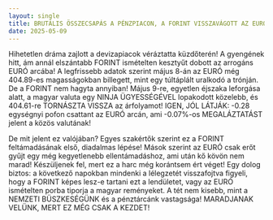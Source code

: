 ```yaml
---
layout: single
title: BRUTÁLIS ÖSSZECSAPÁS A PÉNZPIACON, A FORINT VISSZAVÁGOTT AZ EURÓNAK – VAGY MÉGSEM? MI JÖHET EZUTÁN?!
date: 2025-05-09
---
```


Hihetetlen dráma zajlott a devizapiacok véráztatta küzdőterén! A gyengének hitt, ám annál elszántabb FORINT ismételten kesztyűt dobott az arrogáns EURÓ arcába! A legfrissebb adatok szerint május 8-án az EURÓ még 404.89-es magasságokban billegett, mint egy túltáplált uralkodó a trónján. De a FORINT nem hagyta annyiban! Május 9-re, egyetlen éjszaka leforgása alatt, a magyar valuta egy NINJA ÜGYESSÉGÉVEL lopakodott közelebb, és 404.61-re TORNÁSZTA VISSZA az árfolyamot! IGEN, JÓL LÁTJÁK: -0.28 egységnyi pofon csattant az EURÓ arcán, ami -0.07%-os MEGALÁZTATÁST jelent a közös valutának! 

De mit jelent ez valójában? Egyes szakértők szerint ez a FORINT feltámadásának első, diadalmas lépése! Mások szerint az EURÓ csak erőt gyűjt egy még kegyetlenebb ellentámadáshoz, ami után kő kövön nem marad! Készüljenek fel, mert ez a harc még korántsem ért véget! Egy dolog biztos: a következő napokban mindenki a lélegzetét visszafojtva figyeli, hogy a FORINT képes lesz-e tartani ezt a lendületet, vagy az EURÓ ismételten porba tiporja a magyar reményeket. A tét nem kisebb, mint a NEMZETI BÜSZKESÉGÜNK és a pénztárcánk vastagsága! MARADJANAK VELÜNK, MERT EZ MÉG CSAK A KEZDET!